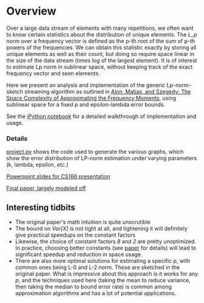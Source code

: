 # Overview

Over a large data stream of elements with many repetitions, we often want to know certain statistics about the distribution of unique elements. The *L_p norm* over a frequency vector is defined as the p-th root of the sum of p-th powers of the frequencies. We can obtain this statistic exactly by storing all unique elements as well as their count, but doing so require space linear in the size of the data stream (times log of the largest element). It is of interest to estimate Lp norm in sublinear space, without keeping track of the exact frequency vector and seen elements. 


Here we present an analysis and implementation of the generic Lp-norm-sketch streaming algorithm as outlined in [Alon, Matias, and Szegedy: The Space Complexity of Approximating the Frequency Moments](https://www.tau.ac.il/~nogaa/PDFS/amsz4.pdf), using sublinear space for a fixed p and epsilon-lambda error bounds.

See the [iPython notebook](lp_sketch.ipynb) for a detailed walkthrough of implementation and usage.




### Details

[project.py](project.py) shows the code used to generate the various graphs, which show the error distribution of LP-norm estimation under varying parameters (k, lambda, epsilon, etc.)

[Powerpoint slides for CS166 presentation](CS166_Final_Presentation.pdf)

[Final paper, largely modeled off ](Final_Paper.pdf)


## Interesting tidbits

- The original paper's math intuition is quite unscrutible
- The bound on *Var[X]* is not tight at all, and tightening it will definitely give practical speedups on the constant factors
- Likewise, the choice of constant factors *8* and *2* are pretty unoptimized. In practice, choosing better constants (see [paper](Final_Paper.pdf) for details) will lead to significant speedup and reduction in space usage.
- There are also more optimal solutions for estimating a specific p, with common ones being L-0 and L-2 norm. These are sketched in the original paper. What is impressive about this approach is it works for any *p*, and the techniques used here (taking the mean to reduce variance, then taking the median to bound error rate) is common among approximation algorithms and has a lot of potential applications.